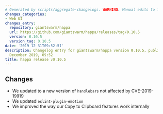 ```yaml
---
# Generated by scripts/aggregate-changelogs. WARNING: Manual edits to this files will be overwritten.
changes_categories:
- Web UI
changes_entry:
  repository: giantswarm/happa
  url: https://github.com/giantswarm/happa/releases/tag/0.10.5
  version: 0.10.5
  version_tag: 0.10.5
date: '2019-12-31T09:52:51'
description: Changelog entry for giantswarm/happa version 0.10.5, published on 31
  December 2019, 09:52
title: happa release v0.10.5
---
```


## Changes
 - We updated to a new version of `handlebars` not affected by CVE-2019-19919
 - We updated `eslint-plugin-emotion`
 - We improved the way our Copy to Clipboard features work internally
